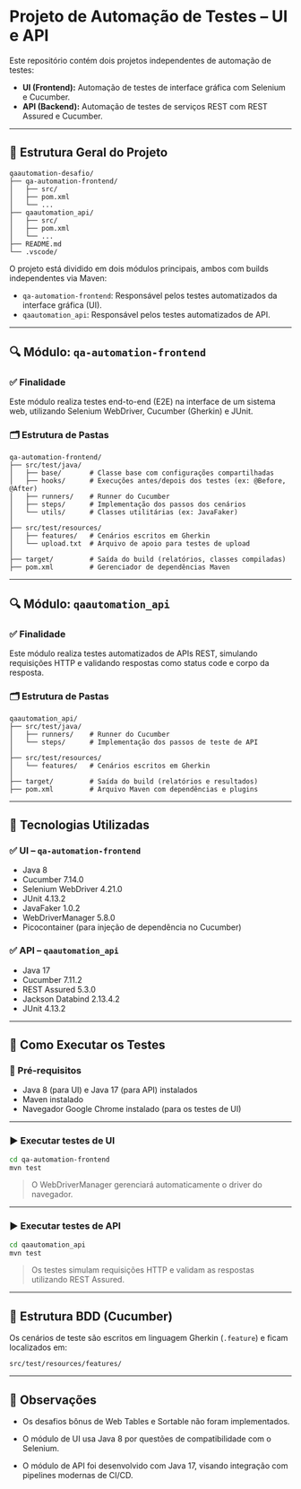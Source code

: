 # Projeto de Automação de Testes – UI e API

Este repositório contém dois projetos independentes de automação de testes:

- **UI (Frontend):** Automação de testes de interface gráfica com Selenium e Cucumber.  
- **API (Backend):** Automação de testes de serviços REST com REST Assured e Cucumber.

---

## 📁 Estrutura Geral do Projeto

```
qaautomation-desafio/
├── qa-automation-frontend/
│   ├── src/
│   ├── pom.xml
│   └── ...
├── qaautomation_api/
│   ├── src/
│   ├── pom.xml
│   └── ...
├── README.md
└── .vscode/
```

O projeto está dividido em dois módulos principais, ambos com builds independentes via Maven:

- `qa-automation-frontend`: Responsável pelos testes automatizados da interface gráfica (UI).
- `qaautomation_api`: Responsável pelos testes automatizados de API.

---

## 🔍 Módulo: `qa-automation-frontend`

### ✅ Finalidade

Este módulo realiza testes end-to-end (E2E) na interface de um sistema web, utilizando Selenium WebDriver, Cucumber (Gherkin) e JUnit.

### 🗂️ Estrutura de Pastas

```
qa-automation-frontend/
├── src/test/java/
│   ├── base/       # Classe base com configurações compartilhadas
│   ├── hooks/      # Execuções antes/depois dos testes (ex: @Before, @After)
│   ├── runners/    # Runner do Cucumber
│   ├── steps/      # Implementação dos passos dos cenários
│   └── utils/      # Classes utilitárias (ex: JavaFaker)
│
├── src/test/resources/
│   ├── features/   # Cenários escritos em Gherkin
│   └── upload.txt  # Arquivo de apoio para testes de upload
│
├── target/         # Saída do build (relatórios, classes compiladas)
├── pom.xml         # Gerenciador de dependências Maven
```

---

## 🔍 Módulo: `qaautomation_api`

### ✅ Finalidade

Este módulo realiza testes automatizados de APIs REST, simulando requisições HTTP e validando respostas como status code e corpo da resposta.

### 🗂️ Estrutura de Pastas

```
qaautomation_api/
├── src/test/java/
│   ├── runners/    # Runner do Cucumber
│   └── steps/      # Implementação dos passos de teste de API
│
├── src/test/resources/
│   └── features/   # Cenários escritos em Gherkin
│
├── target/         # Saída do build (relatórios e resultados)
├── pom.xml         # Arquivo Maven com dependências e plugins
```

---

## 🧪 Tecnologias Utilizadas

### ✅ UI – `qa-automation-frontend`

- Java 8  
- Cucumber 7.14.0  
- Selenium WebDriver 4.21.0  
- JUnit 4.13.2  
- JavaFaker 1.0.2  
- WebDriverManager 5.8.0  
- Picocontainer (para injeção de dependência no Cucumber)

### ✅ API – `qaautomation_api`

- Java 17  
- Cucumber 7.11.2  
- REST Assured 5.3.0  
- Jackson Databind 2.13.4.2  
- JUnit 4.13.2

---

## 🚀 Como Executar os Testes

### 🔧 Pré-requisitos

- Java 8 (para UI) e Java 17 (para API) instalados  
- Maven instalado  
- Navegador Google Chrome instalado (para os testes de UI)

---

### ▶️ Executar testes de UI

```bash
cd qa-automation-frontend
mvn test
```

> O WebDriverManager gerenciará automaticamente o driver do navegador.

---

### ▶️ Executar testes de API

```bash
cd qaautomation_api
mvn test
```

> Os testes simulam requisições HTTP e validam as respostas utilizando REST Assured.

---

## 🧾 Estrutura BDD (Cucumber)

Os cenários de teste são escritos em linguagem Gherkin (`.feature`) e ficam localizados em:

```
src/test/resources/features/
```

---

## 📌 Observações

- Os desafios bônus de Web Tables e Sortable não foram implementados.

- O módulo de UI usa Java 8 por questões de compatibilidade com o Selenium.  

- O módulo de API foi desenvolvido com Java 17, visando integração com pipelines modernas de CI/CD.